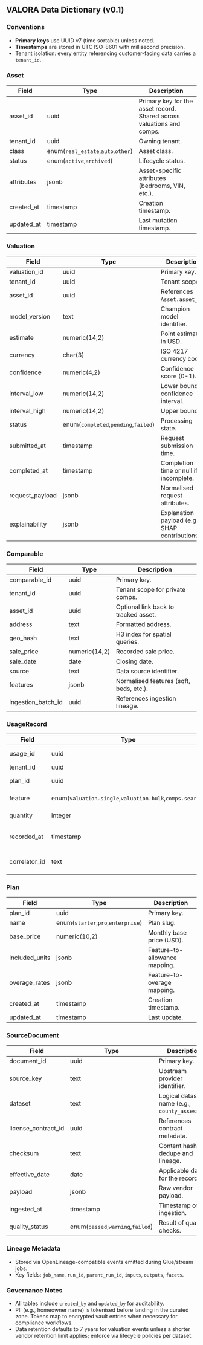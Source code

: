 ## VALORA Data Dictionary (v0.1)

### Conventions

- **Primary keys** use UUID v7 (time sortable) unless noted.
- **Timestamps** are stored in UTC ISO-8601 with millisecond precision.
- Tenant isolation: every entity referencing customer-facing data carries a `tenant_id`.

### Asset

| Field | Type | Description |
| --- | --- | --- |
| asset_id | uuid | Primary key for the asset record. Shared across valuations and comps. |
| tenant_id | uuid | Owning tenant. |
| class | enum(`real_estate`,`auto`,`other`) | Asset class. |
| status | enum(`active`,`archived`) | Lifecycle status. |
| attributes | jsonb | Asset-specific attributes (bedrooms, VIN, etc.). |
| created_at | timestamp | Creation timestamp. |
| updated_at | timestamp | Last mutation timestamp. |

### Valuation

| Field | Type | Description |
| --- | --- | --- |
| valuation_id | uuid | Primary key. |
| tenant_id | uuid | Tenant scope. |
| asset_id | uuid | References `Asset.asset_id`. |
| model_version | text | Champion model identifier. |
| estimate | numeric(14,2) | Point estimate in USD. |
| currency | char(3) | ISO 4217 currency code. |
| confidence | numeric(4,2) | Confidence score (0-1). |
| interval_low | numeric(14,2) | Lower bound of confidence interval. |
| interval_high | numeric(14,2) | Upper bound. |
| status | enum(`completed`,`pending`,`failed`) | Processing state. |
| submitted_at | timestamp | Request submission time. |
| completed_at | timestamp | Completion time or null if incomplete. |
| request_payload | jsonb | Normalised request attributes. |
| explainability | jsonb | Explanation payload (e.g., SHAP contributions). |

### Comparable

| Field | Type | Description |
| --- | --- | --- |
| comparable_id | uuid | Primary key. |
| tenant_id | uuid | Tenant scope for private comps. |
| asset_id | uuid | Optional link back to tracked asset. |
| address | text | Formatted address. |
| geo_hash | text | H3 index for spatial queries. |
| sale_price | numeric(14,2) | Recorded sale price. |
| sale_date | date | Closing date. |
| source | text | Data source identifier. |
| features | jsonb | Normalised features (sqft, beds, etc.). |
| ingestion_batch_id | uuid | References ingestion lineage. |

### UsageRecord

| Field | Type | Description |
| --- | --- | --- |
| usage_id | uuid | Primary key. |
| tenant_id | uuid | Tenant. |
| plan_id | uuid | Active plan at the time. |
| feature | enum(`valuation.single`,`valuation.bulk`,`comps.search`) | Feature consumed. |
| quantity | integer | Units consumed. |
| recorded_at | timestamp | When the usage occurred. |
| correlator_id | text | Optional request identifier. |

### Plan

| Field | Type | Description |
| --- | --- | --- |
| plan_id | uuid | Primary key. |
| name | enum(`starter`,`pro`,`enterprise`) | Plan slug. |
| base_price | numeric(10,2) | Monthly base price (USD). |
| included_units | jsonb | Feature-to-allowance mapping. |
| overage_rates | jsonb | Feature-to-overage mapping. |
| created_at | timestamp | Creation timestamp. |
| updated_at | timestamp | Last update. |

### SourceDocument

| Field | Type | Description |
| --- | --- | --- |
| document_id | uuid | Primary key. |
| source_key | text | Upstream provider identifier. |
| dataset | text | Logical dataset name (e.g., `county_assessor`). |
| license_contract_id | uuid | References contract metadata. |
| checksum | text | Content hash for dedupe and lineage. |
| effective_date | date | Applicable date for the record. |
| payload | jsonb | Raw vendor payload. |
| ingested_at | timestamp | Timestamp of ingestion. |
| quality_status | enum(`passed`,`warning`,`failed`) | Result of quality checks. |

### Lineage Metadata

- Stored via OpenLineage-compatible events emitted during Glue/stream jobs.
- Key fields: `job_name`, `run_id`, `parent_run_id`, `inputs`, `outputs`, `facets`.

### Governance Notes

- All tables include `created_by` and `updated_by` for auditability.
- PII (e.g., homeowner name) is tokenised before landing in the curated zone. Tokens map to encrypted vault entries when necessary for compliance workflows.
- Data retention defaults to 7 years for valuation events unless a shorter vendor retention limit applies; enforce via lifecycle policies per dataset.

